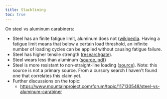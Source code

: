 ```yaml
---
title: Slacklining
toc: true
---
```

On steel vs aluminum carabiners:

- Steel has an finite fatigue limit, aluminum does not ([wikipedia](https://en.wikipedia.org/wiki/Fatigue_limit). Having a fatigue limit means that below a certain load threshold, an infinite number of loading cycles can be applied without causing fatigue failure.
- Steel has higher tensile strength ([researchgate](https://www.researchgate.net/publication/334898123_Materials_types_and_selection_for_carabiners_manufacturing_a_review)).
- Steel wears less than aluminum ([source, pdf](http://citeseerx.ist.psu.edu/viewdoc/download?doi=10.1.1.869.7869&rep=rep1&type=pdf))
- Steel is more resistant to non-straight-line loading ([source](https://www.starlightoutdoored.com/products/carabiners-steel-aluminum/)). Note: this source is not a primary source. From a cursory search I haven't found one that correlates this claim yet.
- Further discussions on the topic:
    - https://www.mountainproject.com/forum/topic/117130548/steel-vs-aluminum-carabiner